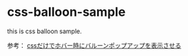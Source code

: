 # css-balloon-sample
this is css balloon sample.

参考： [cssだけでホバー時にバルーンポップアップを表示させる](http://omachizura.com/note/css%E3%81%A0%E3%81%91%E3%81%A7%E3%83%9B%E3%83%90%E3%83%BC%E6%99%82%E3%81%AB%E3%83%90%E3%83%AB%E3%83%BC%E3%83%B3%E3%83%9D%E3%83%83%E3%83%97%E3%82%A2%E3%83%83%E3%83%97%E3%82%92%E8%A1%A8%E7%A4%BA%E3%81%95%E3%81%9B%E3%82%8B.html)